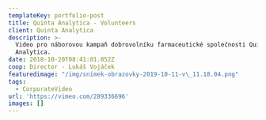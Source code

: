 ```yaml
---
templateKey: portfolio-post
title: Quinta Analytica - Volunteers
client: Quinta Analytica
description: >-
  Video pro náborovou kampaň dobrovolníku farmaceutické společnosti Quinta
  Analytica.
date: 2018-10-20T08:41:01.052Z
coop: Director - Lukáš Vojáček
featuredimage: "/img/snímek-obrazovky-2019-10-11-v\_11.18.04.png"
tags:
  - CorporateVideo
url: 'https://vimeo.com/289336696'
images: []
---
```



